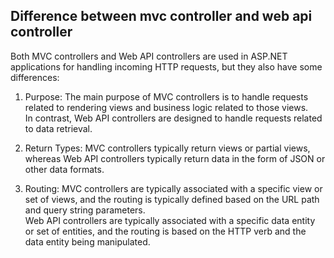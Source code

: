 ## Difference between mvc controller and web api controller

Both MVC controllers and Web API controllers are used in ASP.NET applications for handling incoming HTTP requests, but they also have some differences:

1. Purpose:
The main purpose of MVC controllers is to handle requests related to rendering views and business logic related to those views.   
In contrast, Web API controllers are designed to handle requests related to data retrieval.

2. Return Types:
MVC controllers typically return views or partial views, whereas Web API controllers typically return data in the form of JSON or other data formats.

3. Routing:
MVC controllers are typically associated with a specific view or set of views, and the routing is typically defined based on the URL path and query string parameters.   
Web API controllers are typically associated with a specific data entity or set of entities, and the routing is based on the HTTP verb and the data entity being manipulated.
